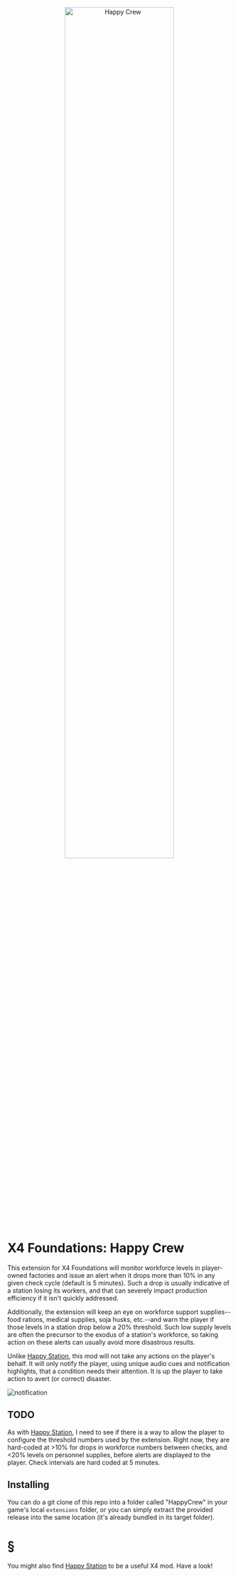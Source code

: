 <p align="center">
  <img width="70%" alt="Happy Crew" src="https://user-images.githubusercontent.com/4536448/210460382-cf890493-f1be-498f-9e1c-82bf589e2fb7.png">
</p>

# X4 Foundations: Happy Crew
This extension for X4 Foundations will monitor workforce levels in player-owned factories and issue an alert when it drops more than 10% in any given check cycle (default is 5 minutes).  Such a drop is usually indicative of a station losing its workers, and that can severely impact production efficiency if it isn't quickly addressed.

Additionally, the extension will keep an eye on workforce support supplies--food rations, medical supplies, soja husks, etc.--and warn the player if those levels in a station drop below a 20% threshold.  Such low supply levels are often the precursor to the exodus of a station's workforce, so taking action on these alerts can usually avoid more disastrous results.

Unlike [Happy Station](https://github.com/b0bh00d/HappyStation), this mod will not take any actions on the player's behalf.  It will only notify the player, using unique audio cues and notification highlights, that a condition needs their attention.  It is up the player to take action to avert (or correct) disaster.

![notification](https://user-images.githubusercontent.com/4536448/210473740-08739e7c-e4ff-4f18-a2df-1e00420d665e.jpg)

## TODO
As with [Happy Station](https://github.com/b0bh00d/HappyStation), I need to see if there is a way to allow the player to configure the threshold numbers used by the extension.  Right now, they are hard-coded at &gt;10% for drops in workforce numbers between checks, and &lt;20% levels on personnel supplies, before alerts are displayed to the player.  Check intervals are hard coded at 5 minutes.

## Installing
You can do a git clone of this repo into a folder called "HappyCrew" in your game's local `extensions` folder, or you can simply extract the provided release into the same location (it's already bundled in its target folder).

# §
You might also find [Happy Station](https://github.com/b0bh00d/HappyStation) to be a useful X4 mod.  Have a look!